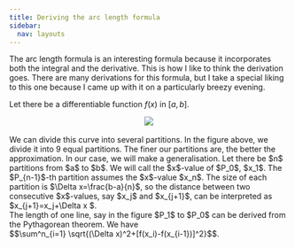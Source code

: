 ```yaml
---
title: Deriving the arc length formula
sidebar:
  nav: layouts
---
```


The arc length formula is an interesting formula because it incorporates both the integral and the derivative. This is how I like to think the derivation goes.
There are many derivations for this formula, but I take a special liking to this one because I came up with it on a particularly breezy evening. <br>

Let there be a differentiable function $f(x)$ in $[a,b]$.<br>
<center>
  <img src="a/docs/assets/images/arclength1.jpg">
</center><br>
We can divide this curve into several partitions. In the figure above, we divide it into 9 equal partitions.
The finer our partitions are, the better the approximation. In our case, we will make a generalisation.
Let there be $n$ partitions from $a$ to $b$. We will call the $x$-value of $P_0$, $x_1$. The $P_{n-1}$-th partition
assumes the $x$-value $x_n$. The size of each partition is $\Delta x=\frac{b-a}{n}$, so the distance between two consecutive
$x$-values, say $x_j$ and $x_{j+1}$, can be interpreted as $x_{j+1}=x_j+\Delta x $.<br>
The length of one line, say in the figure $P_1$ to $P_0$ can be derived from the Pythagorean theorem. We have<br>
$$\sum^n_{i=1} \sqrt{(\Delta x)^2+[f(x_i)-f(x_{i-1})]^2}$$.
